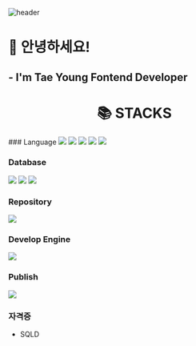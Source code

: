 <!-- info -->
![header](https://capsule-render.vercel.app/api?type=wave&color=auto&height=300&section=header&text=Welcome&fontSize=90)
# :wave: 안녕하세요!

## - I'm Tae Young Fontend Developer

<!-- Language logo-->
<div align=center><h1>📚 STACKS</h1></div>
### Language
<img src="https://img.shields.io/badge/react-61DAFB?style=for-the-badge&logo=react&logoColor=black" /> <img src="https://img.shields.io/badge/node.js-339933?style=for-the-badge&logo=Node.js&logoColor=white" />
<img src="https://img.shields.io/badge/javascript-F7DF1E?style=for-the-badge&logo=javascript&logoColor=black" /> <img src="https://img.shields.io/badge/css-1572B6?style=for-the-badge&logo=css3&logoColor=white" />
<img src="https://img.shields.io/badge/html5-E34F26?style=for-the-badge&logo=html5&logoColor=white" />

### Database
<img src="https://img.shields.io/badge/Firebase-DD2C00?style=for-the-badge&logo=firebase&logoColor=white" /> <img src="https://img.shields.io/badge/MySQL-4479A1?style=for-the-badge&logo=mysql&logoColor=white" /> <img src="https://img.shields.io/badge/SQLite-003B57?style=for-the-badge&logo=sqlite&logoColor=white" />

### Repository 
<img src="https://img.shields.io/badge/github-181717?style=for-the-badge&logo=github&logoColor=white">

### Develop Engine
<img src="https://img.shields.io/badge/Android Studio-3DDC84?style=for-the-badge&logo=android studio&logoColor=white" />

### Publish
<img src="https://img.shields.io/badge/Play Store-4285F4?style=for-the-badge&logo=chrome web store&logoColor=white" />

### 자격증
- SQLD
